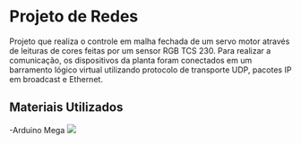 # Projeto de Redes
Projeto que realiza o controle em malha fechada de um servo motor através de leituras de cores feitas por um sensor RGB TCS 230. Para realizar a comunicação, os dispositivos da planta foram conectados em um barramento lógico virtual utilizando protocolo de transporte UDP, pacotes IP em broadcast e Ethernet.
## Materiais Utilizados
  -Arduino Mega 
    ![](imagens/capturar.jpg)



